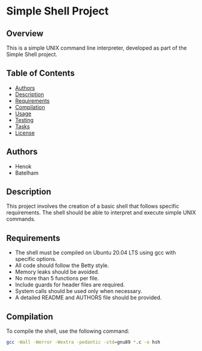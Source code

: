 # Simple Shell Project

## Overview
This is a simple UNIX command line interpreter, developed as part of the Simple Shell project.

## Table of Contents
- [Authors](#authors)
- [Description](#description)
- [Requirements](#requirements)
- [Compilation](#compilation)
- [Usage](#usage)
- [Testing](#testing)
- [Tasks](#tasks)
- [License](#license)

## Authors
- Henok
- Batelham

## Description
This project involves the creation of a basic shell that follows specific requirements. The shell should be able to interpret and execute simple UNIX commands.

## Requirements
- The shell must be compiled on Ubuntu 20.04 LTS using gcc with specific options.
- All code should follow the Betty style.
- Memory leaks should be avoided.
- No more than 5 functions per file.
- Include guards for header files are required.
- System calls should be used only when necessary.
- A detailed README and AUTHORS file should be provided.

## Compilation
To compile the shell, use the following command:
```bash
gcc -Wall -Werror -Wextra -pedantic -std=gnu89 *.c -o hsh

